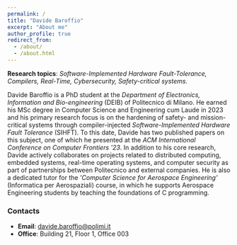 ```yaml
---
permalink: /
title: "Davide Baroffio"
excerpt: "About me"
author_profile: true
redirect_from: 
  - /about/
  - /about.html
---
```


**Research topics**: *Software-Implemented Hardware Fault-Tolerance, Compilers, Real-Time, Cybersecurity, Safety-critical systems.*

Davide Baroffio is a PhD student at the *Department of Electronics, Information and Bio-engineering* (DEIB) of Politecnico di Milano. He earned his MSc degree in Computer Science and Engineering cum Laude in 2023 and his primary research focus is on the hardening of safety- and mission-critical systems through compiler-injected *Software-Implemented Hardware Fault Tolerance* (SIHFT). To this date, Davide has two published papers on this subject, one of which he presented at the *ACM International Conference on Computer Frontiers '23*. In addition to his core research, Davide actively collaborates on projects related to distributed computing, embedded systems, real-time operating systems, and computer security as part of partnerships between Politecnico and external companies. He is also a dedicated tutor for the *'Computer Science for Aerospace Engineering'* (Informatica per Aerospaziali) course, in which he supports Aerospace Engineering students by teaching the foundations of C programming. 

### Contacts
- **Email**: [davide.baroffio@polimi.it](mailto:davide.baroffio@polimi.it)
- **Office**: Building 21, Floor 1, Office 003
